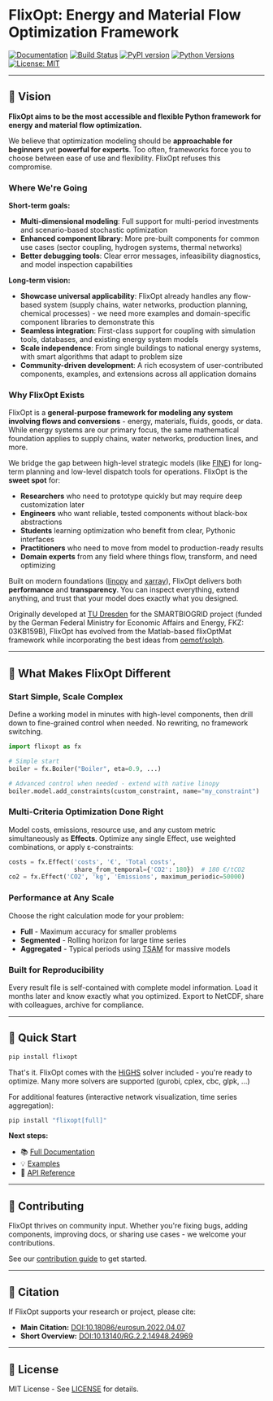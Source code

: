 # FlixOpt: Energy and Material Flow Optimization Framework

[![Documentation](https://img.shields.io/badge/docs-latest-brightgreen.svg)](https://flixopt.github.io/flixopt/latest/)
[![Build Status](https://github.com/flixOpt/flixopt/actions/workflows/python-app.yaml/badge.svg)](https://github.com/flixOpt/flixopt/actions/workflows/python-app.yaml)
[![PyPI version](https://img.shields.io/pypi/v/flixopt)](https://pypi.org/project/flixopt/)
[![Python Versions](https://img.shields.io/pypi/pyversions/flixopt.svg)](https://pypi.org/project/flixopt/)
[![License: MIT](https://img.shields.io/badge/License-MIT-yellow.svg)](https://opensource.org/licenses/MIT)

---

## 🎯 Vision

**FlixOpt aims to be the most accessible and flexible Python framework for energy and material flow optimization.**

We believe that optimization modeling should be **approachable for beginners** yet **powerful for experts**. Too often, frameworks force you to choose between ease of use and flexibility. FlixOpt refuses this compromise.

### Where We're Going

**Short-term goals:**
- **Multi-dimensional modeling**: Full support for multi-period investments and scenario-based stochastic optimization
- **Enhanced component library**: More pre-built components for common use cases (sector coupling, hydrogen systems, thermal networks)
- **Better debugging tools**: Clear error messages, infeasibility diagnostics, and model inspection capabilities

**Long-term vision:**
- **Showcase universal applicability**: FlixOpt already handles any flow-based system (supply chains, water networks, production planning, chemical processes) - we need more examples and domain-specific component libraries to demonstrate this
- **Seamless integration**: First-class support for coupling with simulation tools, databases, and existing energy system models
- **Scale independence**: From single buildings to national energy systems, with smart algorithms that adapt to problem size
- **Community-driven development**: A rich ecosystem of user-contributed components, examples, and extensions across all application domains

### Why FlixOpt Exists

FlixOpt is a **general-purpose framework for modeling any system involving flows and conversions** - energy, materials, fluids, goods, or data. While energy systems are our primary focus, the same mathematical foundation applies to supply chains, water networks, production lines, and more.

We bridge the gap between high-level strategic models (like [FINE](https://github.com/FZJ-IEK3-VSA/FINE)) for long-term planning and low-level dispatch tools for operations. FlixOpt is the **sweet spot** for:

- **Researchers** who need to prototype quickly but may require deep customization later
- **Engineers** who want reliable, tested components without black-box abstractions
- **Students** learning optimization who benefit from clear, Pythonic interfaces
- **Practitioners** who need to move from model to production-ready results
- **Domain experts** from any field where things flow, transform, and need optimizing

Built on modern foundations ([linopy](https://github.com/PyPSA/linopy/) and [xarray](https://github.com/pydata/xarray)), FlixOpt delivers both **performance** and **transparency**. You can inspect everything, extend anything, and trust that your model does exactly what you designed.

Originally developed at [TU Dresden](https://github.com/gewv-tu-dresden) for the SMARTBIOGRID project (funded by the German Federal Ministry for Economic Affairs and Energy, FKZ: 03KB159B), FlixOpt has evolved from the Matlab-based flixOptMat framework while incorporating the best ideas from [oemof/solph](https://github.com/oemof/oemof-solph).

---

## 🌟 What Makes FlixOpt Different

### Start Simple, Scale Complex
Define a working model in minutes with high-level components, then drill down to fine-grained control when needed. No rewriting, no framework switching.

```python
import flixopt as fx

# Simple start
boiler = fx.Boiler("Boiler", eta=0.9, ...)

# Advanced control when needed - extend with native linopy
boiler.model.add_constraints(custom_constraint, name="my_constraint")
```

### Multi-Criteria Optimization Done Right
Model costs, emissions, resource use, and any custom metric simultaneously as **Effects**. Optimize any single Effect, use weighted combinations, or apply ε-constraints:

```python
costs = fx.Effect('costs', '€', 'Total costs',
                  share_from_temporal={'CO2': 180})  # 180 €/tCO2
co2 = fx.Effect('CO2', 'kg', 'Emissions', maximum_periodic=50000)
```

### Performance at Any Scale
Choose the right calculation mode for your problem:
- **Full** - Maximum accuracy for smaller problems
- **Segmented** - Rolling horizon for large time series
- **Aggregated** - Typical periods using [TSAM](https://github.com/FZJ-IEK3-VSA/tsam) for massive models

### Built for Reproducibility
Every result file is self-contained with complete model information. Load it months later and know exactly what you optimized. Export to NetCDF, share with colleagues, archive for compliance.

---

## 🚀 Quick Start

```bash
pip install flixopt
```

That's it. FlixOpt comes with the [HiGHS](https://highs.dev/) solver included - you're ready to optimize.
Many more solvers are supported (gurobi, cplex, cbc, glpk, ...)

For additional features (interactive network visualization, time series aggregation):
```bash
pip install "flixopt[full]"
```

**Next steps:**
- 📚 [Full Documentation](https://flixopt.github.io/flixopt/latest/)
- 💡 [Examples](https://flixopt.github.io/flixopt/latest/examples/)
- 🔧 [API Reference](https://flixopt.github.io/flixopt/latest/api-reference/)

---

## 🤝 Contributing

FlixOpt thrives on community input. Whether you're fixing bugs, adding components, improving docs, or sharing use cases - we welcome your contributions.

See our [contribution guide](https://flixopt.github.io/flixopt/latest/contribute/) to get started.

---

## 📖 Citation

If FlixOpt supports your research or project, please cite:

- **Main Citation:** [DOI:10.18086/eurosun.2022.04.07](https://doi.org/10.18086/eurosun.2022.04.07)
- **Short Overview:** [DOI:10.13140/RG.2.2.14948.24969](https://doi.org/10.13140/RG.2.2.14948.24969)

---

## 📄 License

MIT License - See [LICENSE](https://github.com/flixopt/flixopt/blob/main/LICENSE) for details.
